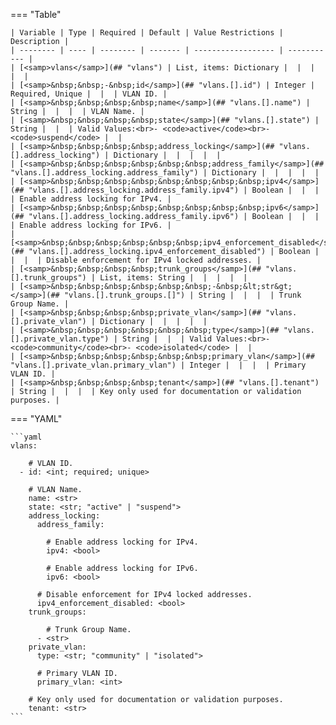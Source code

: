 <!--
  ~ Copyright (c) 2025 Arista Networks, Inc.
  ~ Use of this source code is governed by the Apache License 2.0
  ~ that can be found in the LICENSE file.
  -->
=== "Table"

    | Variable | Type | Required | Default | Value Restrictions | Description |
    | -------- | ---- | -------- | ------- | ------------------ | ----------- |
    | [<samp>vlans</samp>](## "vlans") | List, items: Dictionary |  |  |  |  |
    | [<samp>&nbsp;&nbsp;-&nbsp;id</samp>](## "vlans.[].id") | Integer | Required, Unique |  |  | VLAN ID. |
    | [<samp>&nbsp;&nbsp;&nbsp;&nbsp;name</samp>](## "vlans.[].name") | String |  |  |  | VLAN Name. |
    | [<samp>&nbsp;&nbsp;&nbsp;&nbsp;state</samp>](## "vlans.[].state") | String |  |  | Valid Values:<br>- <code>active</code><br>- <code>suspend</code> |  |
    | [<samp>&nbsp;&nbsp;&nbsp;&nbsp;address_locking</samp>](## "vlans.[].address_locking") | Dictionary |  |  |  |  |
    | [<samp>&nbsp;&nbsp;&nbsp;&nbsp;&nbsp;&nbsp;address_family</samp>](## "vlans.[].address_locking.address_family") | Dictionary |  |  |  |  |
    | [<samp>&nbsp;&nbsp;&nbsp;&nbsp;&nbsp;&nbsp;&nbsp;&nbsp;ipv4</samp>](## "vlans.[].address_locking.address_family.ipv4") | Boolean |  |  |  | Enable address locking for IPv4. |
    | [<samp>&nbsp;&nbsp;&nbsp;&nbsp;&nbsp;&nbsp;&nbsp;&nbsp;ipv6</samp>](## "vlans.[].address_locking.address_family.ipv6") | Boolean |  |  |  | Enable address locking for IPv6. |
    | [<samp>&nbsp;&nbsp;&nbsp;&nbsp;&nbsp;&nbsp;ipv4_enforcement_disabled</samp>](## "vlans.[].address_locking.ipv4_enforcement_disabled") | Boolean |  |  |  | Disable enforcement for IPv4 locked addresses. |
    | [<samp>&nbsp;&nbsp;&nbsp;&nbsp;trunk_groups</samp>](## "vlans.[].trunk_groups") | List, items: String |  |  |  |  |
    | [<samp>&nbsp;&nbsp;&nbsp;&nbsp;&nbsp;&nbsp;-&nbsp;&lt;str&gt;</samp>](## "vlans.[].trunk_groups.[]") | String |  |  |  | Trunk Group Name. |
    | [<samp>&nbsp;&nbsp;&nbsp;&nbsp;private_vlan</samp>](## "vlans.[].private_vlan") | Dictionary |  |  |  |  |
    | [<samp>&nbsp;&nbsp;&nbsp;&nbsp;&nbsp;&nbsp;type</samp>](## "vlans.[].private_vlan.type") | String |  |  | Valid Values:<br>- <code>community</code><br>- <code>isolated</code> |  |
    | [<samp>&nbsp;&nbsp;&nbsp;&nbsp;&nbsp;&nbsp;primary_vlan</samp>](## "vlans.[].private_vlan.primary_vlan") | Integer |  |  |  | Primary VLAN ID. |
    | [<samp>&nbsp;&nbsp;&nbsp;&nbsp;tenant</samp>](## "vlans.[].tenant") | String |  |  |  | Key only used for documentation or validation purposes. |

=== "YAML"

    ```yaml
    vlans:

        # VLAN ID.
      - id: <int; required; unique>

        # VLAN Name.
        name: <str>
        state: <str; "active" | "suspend">
        address_locking:
          address_family:

            # Enable address locking for IPv4.
            ipv4: <bool>

            # Enable address locking for IPv6.
            ipv6: <bool>

          # Disable enforcement for IPv4 locked addresses.
          ipv4_enforcement_disabled: <bool>
        trunk_groups:

            # Trunk Group Name.
          - <str>
        private_vlan:
          type: <str; "community" | "isolated">

          # Primary VLAN ID.
          primary_vlan: <int>

        # Key only used for documentation or validation purposes.
        tenant: <str>
    ```
